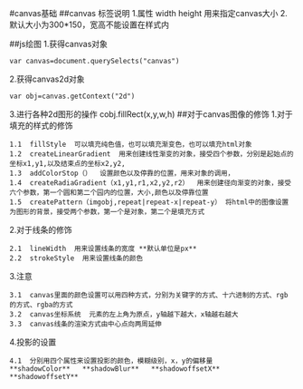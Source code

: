 #canvas基础
##canvas 标签说明
1.属性 width height 用来指定canvas大小
2.默认大小为300*150，宽高不能设置在样式内

##js绘图
1.获得canvas对象

    var canvas=document.querySelects("canvas")
2.获得canvas2d对象
    
    var obj=canvas.getContext("2d")
3.进行各种2d图形的操作
    cobj.fillRect(x,y,w,h)
##对于canvas图像的修饰
1.对于填充的样式的修饰

    1.1  fillStyle  可以填充纯色值，也可以填充渐变色，也可以填充html对象
    1.2  createLinearGradient  用来创建线性渐变的对象，接受四个参数，分别是起始点的坐标x1,y1,以及结束点的坐标x2,y2,
    1.3  addColorStop（）  设置颜色以及停靠的位置，用来对象的调用，
    1.4  createRadiaGradient（x1,y1,r1,x2,y2,r2）  用来创建径向渐变的对象，接受六个参数，第一个圆和第二个园内的位置，大小,颜色以及停靠位置
    1.5  createPattern（imgobj,repeat|repeat-x|repeat-y） 将html中的图像设置为图形的背景，接受两个参数，第一个是对象，第二个是填充方式
2.对于线条的修饰

    2.1  lineWidth  用来设置线条的宽度 **默认单位是px**
    2.2  strokeStyle  用来设置线条的颜色
3.注意

    3.1  canvas里面的颜色设置可以用四种方式，分别为关键字的方式、十六进制的方式、rgb的方式、rgba的方式
    3.2  canvas坐标系统  元素的左上角为原点，y轴越下越大，x轴越右越大
    3.3  canvas线条的渲染方式由中心点向两周延伸
4.投影的设置
    
    4.1  分别用四个属性来设置投影的颜色，模糊级别，x，y的偏移量
    **shadowColor**   **shadowBlur**   **shadowoffsetX**  **shadowoffsetY**
  